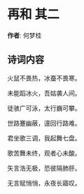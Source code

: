 # 再和  其二

**作者**: 何梦桂

## 诗词内容

火鼠不畏热，冰蚕不畏寒。

未能蹈冰火，吾姑袭人间。

徒骇广可泳，太行巍可攀。

世路蹇幽蔽，邅回行路难。

君坐歌三调，我起舞七盘。

歌苦舞未终，观者心未酸。

矢言浩无极，恐彼隔肺肝。

无言赋悄悄，永夜长寤叹。


